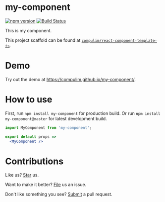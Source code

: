 # my-component

[![npm version](https://badge.fury.io/js/my-component.svg)](https://badge.fury.io/js/my-component) [![Build Status](https://travis-ci.org/compulim/my-component.svg?branch=master)](https://travis-ci.org/compulim/my-component)

This is my component.

This project scaffold can be found at [`compulim/react-component-template-ts`](https://github.com/compulim/react-component-template-ts).

# Demo

Try out the demo at https://compulim.github.io/my-component/.

# How to use

First, run `npm install my-component` for production build. Or run `npm install my-component@master` for latest development build.

```jsx
import MyComponent from 'my-component';

export default props =>
  <MyComponent />
```

# Contributions

Like us? [Star](https://github.com/compulim/my-component/stargazers) us.

Want to make it better? [File](https://github.com/compulim/my-component/issues) us an issue.

Don't like something you see? [Submit](https://github.com/compulim/my-component/pulls) a pull request.
